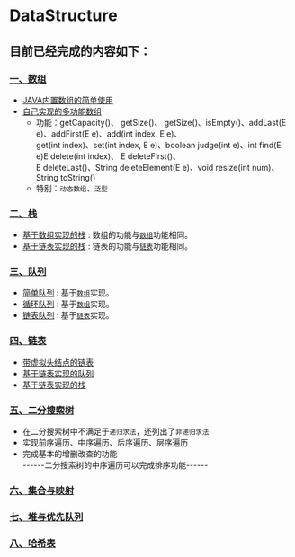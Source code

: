 # DataStructure<br>
## 目前已经完成的内容如下：<br>
### [一、数组](https://github.com/IMUHERO/DataStructure/tree/master/1-Array)
* [JAVA内置数组的简单使用](https://github.com/IMUHERO/DataStructure/blob/master/1-Array/1-ArrayBasic/Main.java)
* [自己实现的多功能数组](https://github.com/IMUHERO/DataStructure/blob/master/1-Array/2-Function-Of-Array/Array.java)
  * 功能：getCapacity()、 getSize()、 getSize()、isEmpty()、addLast(E e)、addFirst(E e)、add(int index, E e)、<br>get(int index)、set(int index, E e)、boolean judge(int e)、int find(E e)E delete(int index)、 E deleteFirst()、<br>E deleteLast()、String deleteElement(E e)、void resize(int num)、String toString()
  * 特别：`动态数组`、`泛型`
### [二、栈](https://github.com/IMUHERO/DataStructure/tree/master/2-Stacks)<br>
* [基于数组实现的栈](https://github.com/IMUHERO/DataStructure/tree/master/2-Stacks/ArrayStack) : 数组的功能与[`数组`](https://github.com/IMUHERO/DataStructure/blob/master/2-Stacks/ArrayStack/Array.java)功能相同。
* [基于链表实现的栈](https://github.com/IMUHERO/DataStructure/tree/master/2-Stacks/LinkedListStack) : 链表的功能与[`链表`](https://github.com/IMUHERO/DataStructure/blob/master/2-Stacks/LinkedListStack/LinkedList.java)功能相同。


### [三、队列](https://github.com/IMUHERO/DataStructure/tree/master/3-Queue)
* [简单队列](https://github.com/IMUHERO/DataStructure/tree/master/2-Stacks/ArrayStack) : 基于[`数组`](https://github.com/IMUHERO/DataStructure/blob/master/3-Queue/1-ArrayQueue/Array.java)实现。
* [循环队列](https://github.com/IMUHERO/DataStructure/tree/master/2-Stacks/ArrayStack) : 基于[`数组`](https://github.com/IMUHERO/DataStructure/blob/master/3-Queue/2-LoopQueue/Array.java)实现。
* [链表队列](https://github.com/IMUHERO/DataStructure/tree/master/2-Stacks/ArrayStack) : 基于[`链表`](https://github.com/IMUHERO/DataStructure/tree/master/4-Linked-List)实现。

### [四、链表](https://github.com/IMUHERO/DataStructure/tree/master/4-Linked-List)
* [带虚拟头结点的链表](https://github.com/IMUHERO/DataStructure/tree/master/4-Linked-List/1-DummyHead-Linked-List)
* [基于链表实现的队列](https://github.com/IMUHERO/DataStructure/tree/master/4-Linked-List/3-Implement-Queue-in-LinkedList) 
* [基于链表实现的栈](https://github.com/IMUHERO/DataStructure/tree/master/4-Linked-List/2-Implement-Stack-in-LinkedList) 

### [五、二分搜索树](https://github.com/IMUHERO/DataStructure/tree/master/5-Binary-Search-Tree)
* 在二分搜索树中不满足于`递归求法`，还列出了`非递归求法`
* 实现前序遍历、中序遍历、后序遍历、层序遍历
* 完成基本的增删改查的功能<br>
------二分搜索树的中序遍历可以完成排序功能------

### [六、集合与映射](https://github.com/IMUHERO/DataStructure/tree/master/6-Set-and-Map)


### [七、堆与优先队列](https://github.com/IMUHERO/DataStructure/tree/master/7-Heap-and-Priority-Queue)


### [八、哈希表](https://github.com/IMUHERO/DataStructure/tree/master/8-Hash-Table)

